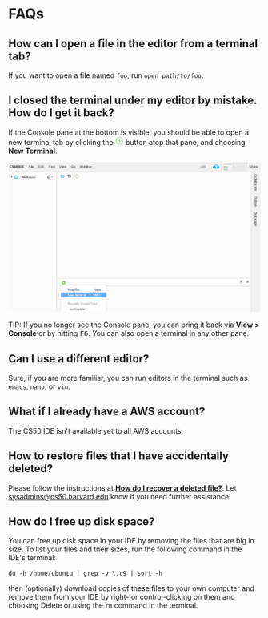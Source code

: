 # FAQs

## How can I open a file in the editor from a terminal tab?

If you want to open a file named `foo`, run `open path/to/foo`.

## I closed the terminal under my editor by mistake. How do I get it back?

If the Console pane at the bottom is visible, you should be able to open a new terminal tab by clicking the ![plus](plus.png) button atop that pane, and choosing **New Terminal**.

![console pane](console.png)

TIP: If you no longer see the Console pane, you can bring it back via **View > Console** or by hitting <kbd>F6</kbd>. You can also open a terminal in any other pane.

## Can I use a different editor?

Sure, if you are more familiar, you can run editors in the terminal such as `emacs`, `nano`, or `vim`.

## What if I already have a AWS account?

The CS50 IDE isn't available yet to all AWS accounts.

## How to restore files that I have accidentally deleted?

Please follow the instructions at **[How do I recover a deleted file?](https://community.c9.io/t/how-do-i-recover-a-deleted-file/17/2)**. Let sysadmins@cs50.harvard.edu know if you need further assistance!


## How do I free up disk space?

You can free up disk space in your IDE by removing the files that are big in size. To list your files and their sizes, run the following command in the IDE's terminal:

```
du -h /home/ubuntu | grep -v \.c9 | sort -h
```

then (optionally) download copies of these files to your own computer and remove them from your IDE by right- or control-clicking on them and choosing Delete or using the `rm` command in the terminal.
